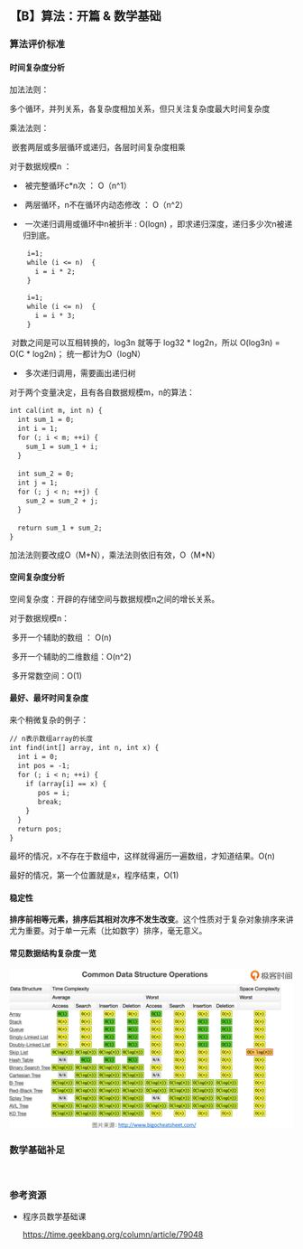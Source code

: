 ## 【B】算法：开篇 & 数学基础



### 算法评价标准

#### 时间复杂度分析

加法法则：

​	多个循环，并列关系，各复杂度相加关系，但只关注复杂度最大时间复杂度



乘法法则：

​	嵌套两层或多层循环或递归，各层时间复杂度相乘



对于数据规模n ：

- ​	被完整循环c*n次 ： O（n^1）


- ​	两层循环，n不在循环内动态修改 ： O（n^2）


- ​	一次递归调用或循环中n被折半 :    O(logn) ，即求递归深度，递归多少次n被递归到底。

  ```
   i=1;
   while (i <= n)  {
     i = i * 2;
   }
  ```

  ```
   i=1;
   while (i <= n)  {
     i = i * 3;
   }
  ```

  

​		对数之间是可以互相转换的，log3n 就等于 log32 * log2n，所以 O(log3n) = O(C * log2n)； 统一都计为O（logN）

- ​	多次递归调用，需要画出递归树




对于两个变量决定，且有各自数据规模m，n的算法：

```
int cal(int m, int n) {
  int sum_1 = 0;
  int i = 1;
  for (; i < m; ++i) {
    sum_1 = sum_1 + i;
  }

  int sum_2 = 0;
  int j = 1;
  for (; j < n; ++j) {
    sum_2 = sum_2 + j;
  }

  return sum_1 + sum_2;
}
```



加法法则要改成O（M+N），乘法法则依旧有效，O（M*N）





#### 空间复杂度分析

空间复杂度：开辟的存储空间与数据规模n之间的增长关系。



对于数据规模n：

​	多开一个辅助的数组 ： O(n)

​	多开一个辅助的二维数组：O(n^2)

​	多开常数空间：O(1)





#### 最好、最坏时间复杂度

来个稍微复杂的例子：

```
// n表示数组array的长度
int find(int[] array, int n, int x) {
  int i = 0;
  int pos = -1;
  for (; i < n; ++i) {
    if (array[i] == x) {
       pos = i;
       break;
    }
  }
  return pos;
}
```

最坏的情况，x不存在于数组中，这样就得遍历一遍数组，才知道结果。O(n)

最好的情况，第一个位置就是x，程序结束，O(1)






#### 稳定性

**排序前相等元素，排序后其相对次序不发生改变**。这个性质对于复杂对象排序来讲尤为重要。对于单一元素（比如数字）排序，毫无意义。





#### 常见数据结构复杂度一览

![image-20210114114027618](.\images\image-20210114114027618.png)





### 数学基础补足

​	





### 参考资源

- 程序员数学基础课

  https://time.geekbang.org/column/article/79048

